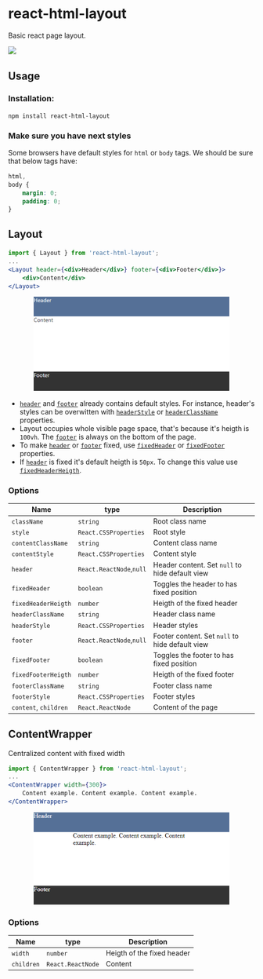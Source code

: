 # react-html-layout

Basic react page layout.

<a href="https://www.npmjs.com/package/react-html-layout">
    <img src="https://nodei.co/npm/react-html-layout.png?mini=true">
</a>

## Usage

### Installation:

```
npm install react-html-layout
```

### Make sure you have next styles

Some browsers have default styles for `html` or `body` tags. We should be sure that below tags have:

```css
html,
body {
    margin: 0;
    padding: 0;
}
```

## Layout

```jsx
import { Layout } from 'react-html-layout';
...
<Layout header={<div>Header</div>} footer={<div>Footer</div>}>
    <div>Content</div>
</Layout>
```

<div align="center">
    <img style="width:400px" src='./images/layout.png'>
</div>

-   [`header`](#header) and [`footer`](#footer) already contains default styles. For instance, header's styles can be overwitten with [`headerStyle`](#headerstyle) or [`headerClassName`](#headerclassname) properties.
-   Layout occupies whole visible page space, that's because it's heigth is `100vh`. The [`footer`](#footer) is always on the bottom of the page.
-   To make [`header`](#header) or [`footer`](#footer) fixed, use [`fixedHeader`](#fixedheader) or [`fixedFooter`](#fixedfooter) properties.
-   If [`header`](#header) is fixed it's default heigth is `50px`. To change this value use [`fixedHeaderHeigth`](#fixedheaderheigth).

### Options

| Name                  | type                     | Description                                     |
| --------------------- | ------------------------ | ----------------------------------------------- |
| `className`           | `string`                 | Root class name                                 |
| `style`               | `React.CSSProperties`    | Root style                                      |
| `contentClassName`    | `string`                 | Content class name                              |
| `contentStyle`        | `React.CSSProperties`    | Content style                                   |
| `header`              | `React.ReactNode`,`null` | Header content. Set `null` to hide default view |
| `fixedHeader`         | `boolean`                | Toggles the header to has fixed position        |
| `fixedHeaderHeigth`   | `number`                 | Heigth of the fixed header                      |
| `headerClassName`     | `string`                 | Header class name                               |
| `headerStyle`         | `React.CSSProperties`    | Header styles                                   |
| `footer`              | `React.ReactNode`,`null` | Footer content. Set `null` to hide default view |
| `fixedFooter`         | `boolean`                | Toggles the footer to has fixed position        |
| `fixedFooterHeigth`   | `number`                 | Heigth of the fixed footer                      |
| `footerClassName`     | `string`                 | Footer class name                               |
| `footerStyle`         | `React.CSSProperties`    | Footer styles                                   |
| `content`, `children` | `React.ReactNode`        | Content of the page                             |

## ContentWrapper

Centralized content with fixed width

```jsx
import { ContentWrapper } from 'react-html-layout';
...
<ContentWrapper width={300}>
    Content example. Content example. Content example.
</ContentWrapper>
```

<div align="center">
    <img style="width:400px" src='./images/content-wrapper.png'>
</div>

### Options

| Name       | type              | Description                |
| ---------- | ----------------- | -------------------------- |
| `width`    | `number`          | Heigth of the fixed header |
| `children` | `React.ReactNode` | Content                    |
